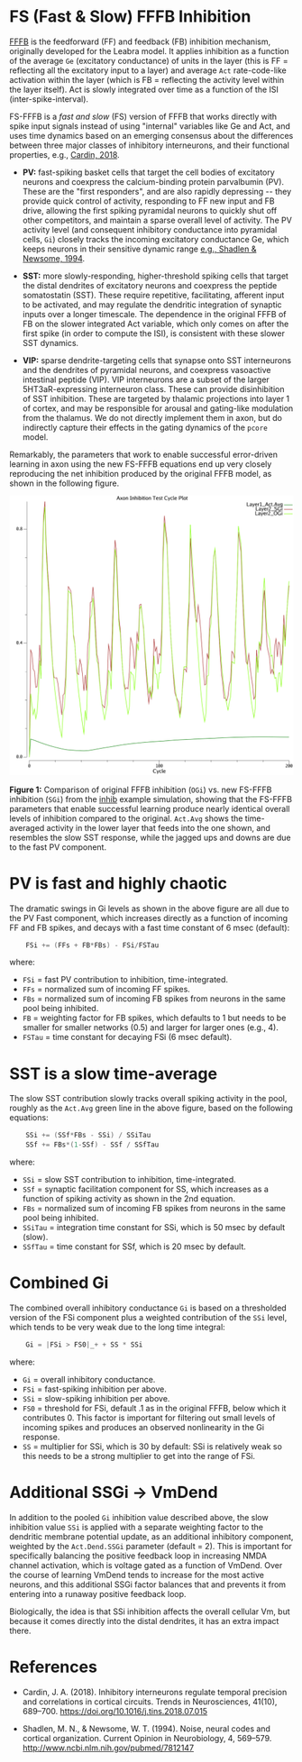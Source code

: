 # FS (Fast & Slow) FFFB Inhibition

[FFFB](https://github.com/emer/axon/tree/master/fffb) is the feedforward (FF) and feedback (FB) inhibition mechanism, originally developed for the Leabra model.  It applies inhibition as a function of the average `Ge` (excitatory conductance) of units in the layer (this is FF = reflecting all the excitatory input to a layer) and average `Act` rate-code-like activation within the layer (which is FB = reflecting the activity level within the layer itself).  Act is slowly integrated over time as a function of the ISI (inter-spike-interval).

FS-FFFB is a *fast and slow* (FS) version of FFFB that works directly with spike input signals instead of using "internal" variables like Ge and Act, and uses time dynamics based on an emerging consensus about the differences between three major classes of inhibitory interneurons, and their functional properties, e.g., [Cardin, 2018](#references).

* **PV:** fast-spiking basket cells that target the cell bodies of excitatory neurons and coexpress the calcium-binding protein parvalbumin (PV). These are the "first responders", and are also rapidly depressing -- they provide quick control of activity, responding to FF new input and FB drive, allowing the first spiking pyramidal neurons to quickly shut off other competitors, and maintain a sparse overall level of activity.  The PV activity level (and consequent inhibitory conductance into pyramidal cells, `Gi`) closely tracks the incoming excitatory conductance Ge, which keeps neurons in their sensitive dynamic range [e.g., Shadlen & Newsome, 1994](#references).

* **SST:** more slowly-responding, higher-threshold spiking cells that target the distal dendrites of excitatory neurons and coexpress the peptide somatostatin (SST). These require repetitive, facilitating, afferent input to be activated, and may regulate the dendritic integration of synaptic inputs over a longer timescale. The dependence in the original FFFB of FB on the slower integrated Act variable, which only comes on after the first spike (in order to compute the ISI), is consistent with these slower SST dynamics.

* **VIP:** sparse dendrite-targeting cells that synapse onto SST interneurons and the dendrites of pyramidal neurons, and coexpress vasoactive intestinal peptide (VIP). VIP interneurons are a subset of the larger 5HT3aR-expressing interneuron class. These can provide disinhibition of SST inhibition.  These are targeted by thalamic projections into layer 1 of cortex, and may be responsible for arousal and gating-like modulation from the thalamus.  We do not directly implement them in axon, but do indirectly capture their effects in the gating dynamics of the `pcore` model.

Remarkably, the parameters that work to enable successful error-driven learning in axon using the new FS-FFFB equations end up very closely reproducing the net inhibition produced by the original FFFB model, as shown in the following figure.

![FS-FFFB vs original FFFB](fig_fs_vs_orig_fffb_layer2.png?raw=true "FS-FFFB vs original FFFB")

**Figure 1:** Comparison of original FFFB inhibition (`OGi`) vs. new FS-FFFB inhibition (`SGi`) from the [inhib](https://github.com/emer/axon/tree/examples/inhib) example simulation, showing that the FS-FFFB parameters that enable successful learning produce nearly identical overall levels of inhibition compared to the original.  `Act.Avg` shows the time-averaged activity in the lower layer that feeds into the one shown, and resembles the slow SST response, while the jagged ups and downs are due to the fast PV component.

# PV is fast and highly chaotic

The dramatic swings in Gi levels as shown in the above figure are all due to the PV Fast component, which increases directly as a function of incoming FF and FB spikes, and decays with a fast time constant of 6 msec (default):

```Go
	FSi += (FFs + FB*FBs) - FSi/FSTau
```

where:
* `FSi` = fast PV contribution to inhibition, time-integrated.
* `FFs` = normalized sum of incoming FF spikes.
* `FBs` = normalized sum of incoming FB spikes from neurons in the same pool being inhibited.
* `FB` = weighting factor for FB spikes, which defaults to 1 but needs to be smaller for smaller networks (0.5) and larger for larger ones (e.g., 4).
* `FSTau`  = time constant for decaying FSi (6 msec default).


# SST is a slow time-average

The slow SST contribution slowly tracks overall spiking activity in the pool, roughly as the `Act.Avg` green line in the above figure, based on the following equations:

```Go
	SSi += (SSf*FBs - SSi) / SSiTau
	SSf += FBs*(1-SSf) - SSf / SSfTau
```    

where:
* `SSi` = slow SST contribution to inhibition, time-integrated.
* `SSf` = synaptic facilitation component for SS, which increases as a function of spiking activity as shown in the 2nd equation.
* `FBs` = normalized sum of incoming FB spikes from neurons in the same pool being inhibited.
* `SSiTau` = integration time constant for SSi, which is 50 msec by default (slow).
* `SSfTau` = time constant for SSf, which is 20 msec by default.


# Combined Gi

The combined overall inhibitory conductance `Gi` is based on a thresholded version of the FSi component plus a weighted contribution of the `SSi` level, which tends to be very weak due to the long time integral:

```Go
    Gi = |FSi > FS0|_+ + SS * SSi
```

where:
* `Gi` = overall inhibitory conductance.
* `FSi` = fast-spiking inhibition per above.
* `SSi` = slow-spiking inhibition per above.
* `FS0` = threshold for FSi, default .1 as in the original FFFB, below which it contributes 0.  This factor is important for filtering out small levels of incoming spikes and produces an observed nonlinearity in the Gi response.
* `SS` = multiplier for SSi, which is 30 by default: SSi is relatively weak so this needs to be a strong multiplier to get into the range of FSi.

# Additional SSGi -> VmDend

In addition to the pooled `Gi` inhibition value described above, the slow inhibition value `SSi` is applied with a separate weighting factor to the dendritic membrane potential update, as an additional inhibitory component, weighted by the `Act.Dend.SSGi` parameter (default = 2).  This is important for specifically balancing the positive feedback loop in increasing NMDA channel activation, which is voltage gated as a function of VmDend.  Over the course of learning VmDend tends to increase for the most active neurons, and this additional SSGi factor balances that and prevents it from entering into a runaway positive feedback loop.

Biologically, the idea is that SSi inhibition affects the overall cellular Vm, but because it comes directly into the distal dendrites, it has an extra impact there.

# References

* Cardin, J. A. (2018). Inhibitory interneurons regulate temporal precision and correlations in cortical circuits. Trends in Neurosciences, 41(10), 689–700. https://doi.org/10.1016/j.tins.2018.07.015

* Shadlen, M. N., & Newsome, W. T. (1994). Noise, neural codes and cortical organization. Current Opinion in Neurobiology, 4, 569–579. http://www.ncbi.nlm.nih.gov/pubmed/7812147

